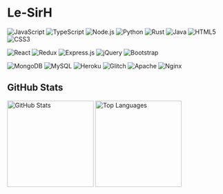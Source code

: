 
<h1>Le-SirH</h1>
<!-- Languages -->
<p>
  <img alt = "JavaScript" src="https://img.shields.io/badge/javascript%20-%23323330.svg?&style=for-the-badge&logo=javascript&logoColor=%23F7DF1E" />
  <img alt = "TypeScript" src="https://img.shields.io/badge/typescript%20-%23007ACC.svg?&style=for-the-badge&logo=typescript&logoColor=white" />
  <img alt = "Node.js" src="https://img.shields.io/badge/node.js%20-%2343853D.svg?&style=for-the-badge&logo=node.js&logoColor=white" />
  <img alt = "Python" src="https://img.shields.io/badge/python%20-%2314354C.svg?&style=for-the-badge&logo=python&logoColor=white" />
  <img alt = "Rust" src="https://img.shields.io/badge/rust-%23000000.svg?&style=for-the-badge&logo=rust&logoColor=white" />
  <img alt = "Java" src="https://img.shields.io/badge/java-%23ED8B00.svg?&style=for-the-badge&logo=java&logoColor=white" />
  <img alt = "HTML5" src="https://img.shields.io/badge/html5%20-%23E34F26.svg?&style=for-the-badge&logo=html5&logoColor=white" />
  <img alt = "CSS3" src="https://img.shields.io/badge/css3%20-%231572B6.svg?&style=for-the-badge&logo=css3&logoColor=white" />
</p>

<!-- Frameworks -->
<p>
  <img alt = "React" src="https://img.shields.io/badge/react%20-%2320232a.svg?&style=for-the-badge&logo=react&logoColor=%2361DAFB" />
  <img alt = "Redux" src="https://img.shields.io/badge/redux%20-%23593d88.svg?&style=for-the-badge&logo=redux&logoColor=white" />
  <img alt = "Express.js" src="https://img.shields.io/badge/express.js%20-%23404d59.svg?&style=for-the-badge" />
  <img alt = "jQuery" src="https://img.shields.io/badge/jquery%20-%230769AD.svg?&style=for-the-badge&logo=jquery&logoColor=white" />
  <img alt = "Bootstrap" src="https://img.shields.io/badge/bootstrap%20-%23563D7C.svg?&style=for-the-badge&logo=bootstrap&logoColor=white" />
</p>

<!-- Other -->
<p>
  <img alt = "MongoDB" src ="https://img.shields.io/badge/MongoDB-%234ea94b.svg?&style=for-the-badge&logo=mongodb&logoColor=white" />
  <img alt = "MySQL" src="https://img.shields.io/badge/mysql-%2300f.svg?&style=for-the-badge&logo=mysql&logoColor=white" />
  <img alt = "Heroku" src="https://img.shields.io/badge/heroku%20-%23430098.svg?&style=for-the-badge&logo=heroku&logoColor=white" />
  <img alt = "Glitch" src="https://img.shields.io/badge/glitch%20-%233333FF.svg?&style=for-the-badge&logo=glitch&logoColor=white"/>
  <img alt = "Apache" src="https://img.shields.io/badge/apache%20-%23D42029.svg?&style=for-the-badge&logo=apache&logoColor=white" />
  <img alt = "Nginx" src="https://img.shields.io/badge/nginx%20-%23009639.svg?&style=for-the-badge&logo=nginx&logoColor=white" />
</p>

<h2>GitHub Stats</h2>
<p>
  <img alt = "GitHub Stats" src="https://github-readme-stats.vercel.app/api?username=Le-SirH&show_icons=true&count_private=true&theme=vue&hide_rank=true" height="200" />
  <img alt = "Top Languages" src="https://github-readme-stats.vercel.app/api/top-langs/?username=Le-SirH&hide=html&theme=vue" height="200" />
</p>
